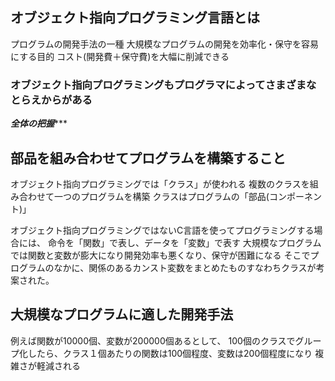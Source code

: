 ## オブジェクト指向プログラミング言語とは

プログラムの開発手法の一種
大規模なプログラムの開発を効率化・保守を容易にする目的
コスト(開発費＋保守費)を大幅に削減できる

### オブジェクト指向プログラミングもプログラマによってさまざまなとらえからがある

*****全体の把握********

## 部品を組み合わせてプログラムを構築すること

オブジェクト指向プログラミングでは「クラス」が使われる
複数のクラスを組み合わせて一つのプログラムを構築
クラスはプログラムの「部品(コンポーネント)」

オブジェクト指向プログラミングではないC言語を使ってプログラミングする場合には、
命令を「関数」で表し、データを「変数」で表す
大規模なプログラムでは関数と変数が膨大になり開発効率も悪くなり、保守が困難になる
そこでプログラムのなかに、関係のあるカンスト変数をまとめたものすなわちクラスが考案された。

## 大規模なプログラムに適した開発手法

例えば関数が10000個、変数が200000個あるとして、
100個のクラスでグループ化したら、クラス１個あたりの関数は100個程度、変数は200個程度になり
複雑さが軽減される



